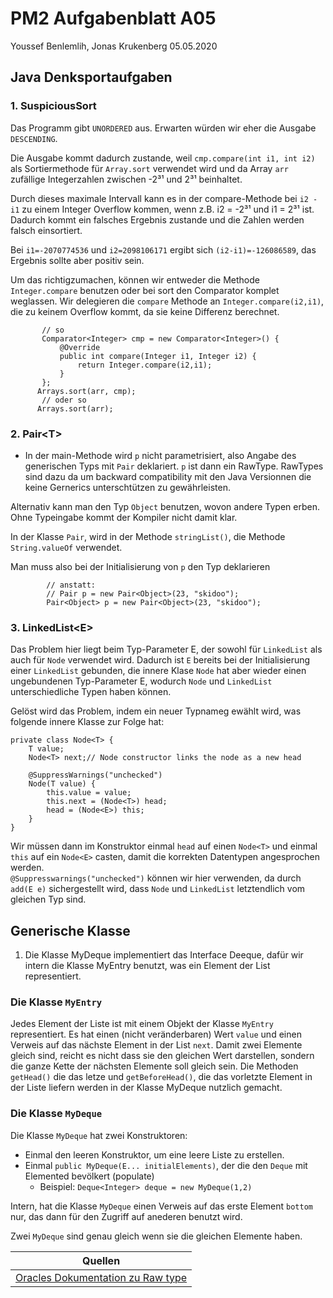 # PM2 Aufgabenblatt A05

Youssef Benlemlih, Jonas Krukenberg
05.05.2020

## Java Denksportaufgaben

### 1. SuspiciousSort

Das Programm gibt `UNORDERED` aus. Erwarten würden wir eher die Ausgabe `DESCENDING`.

Die Ausgabe kommt dadurch zustande, weil `cmp.compare(int i1, int i2)` als Sortiermethode
für `Array.sort` verwendet wird und da Array `arr` zufällige Integerzahlen zwischen -2³¹ und 2³¹ beinhaltet.

Durch dieses maximale Intervall kann es in der compare-Methode bei `i2 - i1` zu einem Integer Overflow kommen,
wenn z.B. i2 = -2³¹ und i1 = 2³¹ ist. Dadurch kommt ein falsches Ergebnis zustande und die Zahlen werden
falsch einsortiert.

Bei `i1=-2070774536` und `i2=2098106171` ergibt sich `(i2-i1)=-126086589`, das Ergebnis sollte aber positiv sein.

Um das richtigzumachen, können wir entweder die Methode `Integer.compare` benutzen oder bei sort den
Comparator komplet weglassen. Wir delegieren die `compare` Methode an `Integer.compare(i2,i1)`, die zu keinem
Overflow kommt, da sie keine Differenz berechnet.

```
       // so
       Comparator<Integer> cmp = new Comparator<Integer>() {
           @Override
           public int compare(Integer i1, Integer i2) {
               return Integer.compare(i2,i1);
           }
       };
      Arrays.sort(arr, cmp);
       // oder so
      Arrays.sort(arr);
```

### 2. Pair<T\>

- In der main-Methode wird `p` nicht parametrisiert, also Angabe des generischen Typs mit `Pair` deklariert.
  `p` ist dann ein RawType. RawTypes sind dazu da um backward compatibility mit den Java Versionnen die keine Gernerics unterschtützen zu gewährleisten.

Alternativ kann man den Typ `Object` benutzen, wovon
andere Typen erben. Ohne Typeingabe kommt der Kompiler nicht
damit klar.

In der Klasse `Pair`, wird in der Methode `stringList()`, die Methode `String.valueOf` verwendet.

Man muss also bei der Initialisierung von `p` den Typ deklarieren

```
        // anstatt:
        // Pair p = new Pair<Object>(23, "skidoo");
        Pair<Object> p = new Pair<Object>(23, "skidoo");
```

### 3. LinkedList<E\>

Das Problem hier liegt beim Typ-Parameter E, der sowohl für `LinkedList` als auch für `Node` verwendet wird.
Dadurch ist `E` bereits bei der Initialisierung einer `LinkedList` gebunden, die innere Klase `Node` hat aber wieder
einen ungebundenen Typ-Parameter E, wodurch `Node` und `LinkedList` unterschiedliche Typen haben können.

Gelöst wird das Problem, indem ein neuer Typnameg ewählt wird, was folgende innere Klasse zur Folge hat:

```
private class Node<T> {
    T value;
    Node<T> next;// Node constructor links the node as a new head

    @SuppressWarnings("unchecked")
    Node(T value) {
        this.value = value;
        this.next = (Node<T>) head;
        head = (Node<E>) this;
    }
}
```

Wir müssen dann im Konstruktor einmal `head` auf einen `Node<T>` und einmal `this` auf ein `Node<E>` casten,
damit die korrekten Datentypen angesprochen werden.  
`@Suppresswarnings("unchecked")` können wir hier verwenden, da durch `add(E e)` sichergestellt wird,
dass `Node` und `LinkedList` letztendlich vom gleichen Typ sind.

## Generische Klasse

1. Die Klasse MyDeque implementiert das Interface Deeque, dafür wir intern die
   Klasse MyEntry benutzt, was ein Element der List representiert.

### Die Klasse `MyEntry`

Jedes Element der Liste ist mit einem Objekt der Klasse `MyEntry` representiert.
Es hat einen (nicht veränderbaren) Wert `value` und einen Verweis auf das nächste Element in
der List `next`. Damit zwei Elemente gleich sind, reicht es nicht dass sie den gleichen
Wert darstellen, sondern die ganze Kette der nächsten Elemente soll gleich sein.
Die Methoden `getHead()` die das letze und `getBeforeHead()`, die das vorletzte
Element in der Liste liefern werden in der Klasse MyDeque nutzlich gemacht.

### Die Klasse `MyDeque`

Die Klasse `MyDeque` hat zwei Konstruktoren:

- Einmal den leeren Konstruktor, um eine leere Liste zu erstellen.
- Einmal `public MyDeque(E... initialElements)`, der die den `Deque` mit Elemented bevölkert (populate)
  - Beispiel: `Deque<Integer> deque = new MyDeque(1,2)`

Intern, hat die Klasse `MyDeque` einen Verweis auf das erste Element `bottom` nur, das dann für
den Zugriff auf anederen benutzt wird.

Zwei `MyDeque` sind genau gleich wenn sie die gleichen Elemente haben.

| Quellen                                                                                                  |
| -------------------------------------------------------------------------------------------------------- |
| [Oracles Dokumentation zu Raw type](https://docs.oracle.com/javase/tutorial/java/generics/rawTypes.html) |

